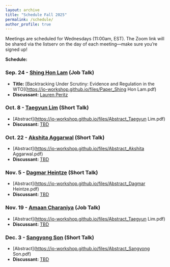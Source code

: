 ```yaml
---
layout: archive
title: "Schedule Fall 2025"
permalink: /schedule/
author_profile: true
---
```

Meetings are scheduled for Wednesdays (11:00am, EST).
The Zoom link will be shared via the listserv on the day of each meeting—make sure you’re signed up!

**Schedule:**

### Sep. 24 - [Shing Hon Lam](https://shinghon.github.io) (Job Talk)

- **Title:** [Backtracking Under Scrutiny: Evidence and Regulation in the WTO](https://io-workshop.github.io/files/Paper_Shing Hon Lam.pdf)
- **Discussant:** [Lauren Peritz](https://laurenperitz.ucdavis.edu)

### Oct. 8 - [Taegyun Lim](https://sites.google.com/g.harvard.edu/taegyunlim) (Short Talk)

- [Abstract](https://io-workshop.github.io/files/Abstract_Taegyun Lim.pdf)
- **Discussant:** [TBD]()
 
### Oct. 22 - [Akshita Aggarwal](https://politicalscience.columbian.gwu.edu/akshita-aggarwal) (Short Talk)

- [Abstract](https://io-workshop.github.io/files/Abstract_Akshita Aggarwal.pdf)
- **Discussant:** [TBD]()
 
### Nov. 5 - [Dagmar Heintze](https://epps.utdallas.edu/phd-students/dagmar-heintze/) (Short Talk)

- [Abstract](https://io-workshop.github.io/files/Abstract_Dagmar Heintze.pdf)
- **Discussant:** [TBD]()
 
### Nov. 19 - [Amaan Charaniya](https://polisci.wustl.edu/people/amaan-charaniya) (Job Talk)

- [Abstract](https://io-workshop.github.io/files/Abstract_Taegyun Lim.pdf)
- **Discussant:** [TBD]()
 
### Dec. 3 - [Sangyong Son](https://sangyongson.com) (Short Talk)

- [Abstract](https://io-workshop.github.io/files/Abstract_Sangyong Son.pdf)
- **Discussant:** [TBD]()
 




<!--
**Schedule:**

Format Sample (abstrct/discussant)
### Apr. 22 - [Betul Ozturan](https://x.com/betulrozturan) (Short Talk)

- [Abstract](https://io-workshop.github.io/files/Ozturan_abstract_2025.pdf)
- **Discussant:** [Chelsea Johnson](https://cbj913.wixsite.com/drchelseajohnson)

---

Format Sample (title/paper/discussant)
### May 6 - [Ye June Jung](https://www.yejunejungpoli.com) (Practice Job Talk)

- **Title:** [Illiberal Human Rights Norms in Trade and the Effectiveness of Western Conditionalities](https://io-workshop.github.io/files/Jung_Ap28.pdf)
- **Discussant:** [Brian Greenhill](https://briangreenhill.com/)



---
-->